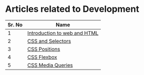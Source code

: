 # Articles related to Development

| Sr. No | Name                                                                                        |
| ------ | ------------------------------------------------------------------------------------------- |
| 1      | [Introduction to web and HTML](https://shubham06.hashnode.dev/introduction-to-web-and-html) |
| 2      | [CSS and Selectors](https://shubham06.hashnode.dev/css-and-selectors)                       |
| 3      | [CSS Positions](https://shubham06.hashnode.dev/css-positions)                               |
| 4      | [CSS Flexbox](https://shubham06.hashnode.dev/css-flexbox)                                   |
| 5      | [CSS Media Queries](https://shubham06.hashnode.dev/css-media-query)                         |
